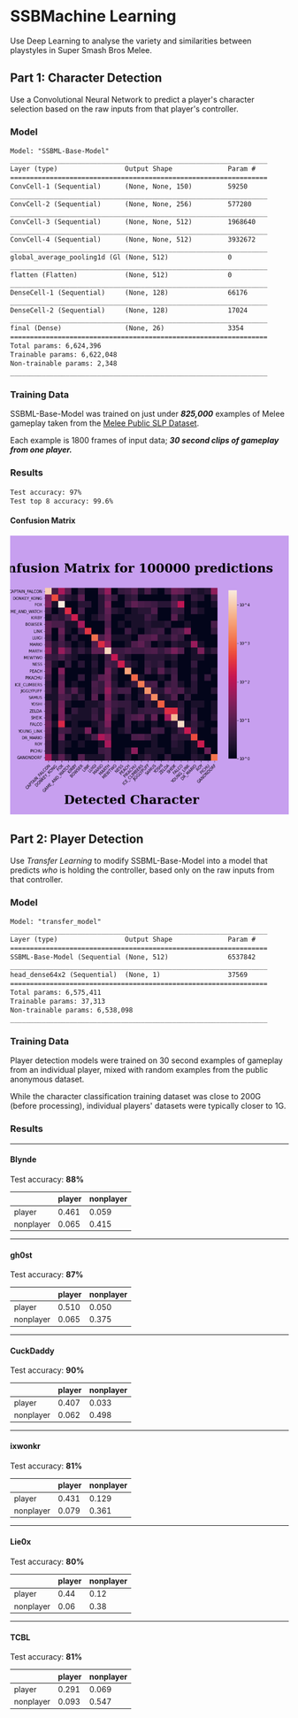 # SSBMachine Learning

Use Deep Learning to analyse the variety and similarities between playstyles in Super Smash Bros Melee.

## Part 1: Character Detection
  
Use a Convolutional Neural Network to predict a player's character selection based on the raw inputs from that player's controller.

### Model

```
Model: "SSBML-Base-Model"
_________________________________________________________________
Layer (type)                 Output Shape              Param #   
=================================================================
ConvCell-1 (Sequential)      (None, None, 150)         59250     
_________________________________________________________________
ConvCell-2 (Sequential)      (None, None, 256)         577280    
_________________________________________________________________
ConvCell-3 (Sequential)      (None, None, 512)         1968640   
_________________________________________________________________
ConvCell-4 (Sequential)      (None, None, 512)         3932672   
_________________________________________________________________
global_average_pooling1d (Gl (None, 512)               0         
_________________________________________________________________
flatten (Flatten)            (None, 512)               0         
_________________________________________________________________
DenseCell-1 (Sequential)     (None, 128)               66176     
_________________________________________________________________
DenseCell-2 (Sequential)     (None, 128)               17024     
_________________________________________________________________
final (Dense)                (None, 26)                3354      
=================================================================
Total params: 6,624,396
Trainable params: 6,622,048
Non-trainable params: 2,348
_________________________________________________________________
```

### Training Data

SSBML-Base-Model was trained on just under ***825,000*** examples of Melee gameplay taken from the [Melee Public SLP Dataset](https://drive.google.com/file/d/1ab6ovA46tfiPZ2Y3a_yS1J3k3656yQ8f/view?usp=sharing). 

Each example is 1800 frames of input data; ***30 second clips of gameplay from one player.***

### Results

```
Test accuracy: 97%
Test top 8 accuracy: 99.6%
```

#### Confusion Matrix

![SSBM-Base-Model confusion matrix](images/SSBML-Base-Model.png)

## Part 2: Player Detection

Use *Transfer Learning* to modify SSBML-Base-Model into a model that predicts *who* is holding the controller, based only on the raw inputs from that controller.

### Model

```
Model: "transfer_model"
_________________________________________________________________
Layer (type)                 Output Shape              Param #   
=================================================================
SSBML-Base-Model (Sequential (None, 512)               6537842   
_________________________________________________________________
head_dense64x2 (Sequential)  (None, 1)                 37569     
=================================================================
Total params: 6,575,411
Trainable params: 37,313
Non-trainable params: 6,538,098
_________________________________________________________________
```

### Training Data

Player detection models were trained on 30 second examples of gameplay from an individual player,
mixed with random examples from the public anonymous dataset.

While the character classification training dataset was close to 200G (before processing), 
individual players' datasets were typically closer to 1G.

### Results

---
#### Blynde

Test accuracy: **88%**

|	       |player	     | nonplayer |
| -------  | ----------- | --------- |
|player    |	0.461    |	0.059    |
|nonplayer |	0.065    |	0.415    |

---
#### gh0st

Test accuracy: **87%**

|	       |player	     | nonplayer |
| -------  | ----------- | --------- |
|player    |	0.510    |	0.050    |
|nonplayer |	0.065    |	0.375    |

---
#### CuckDaddy

Test accuracy: **90%**

|	       |player	     | nonplayer |
| -------  | ----------- | --------- |
|player    |	0.407    |	0.033    |
|nonplayer |	0.062    |	0.498    |

---
#### ixwonkr

Test accuracy: **81%**

|	       |player	     | nonplayer |
| -------  | ----------- | --------- |
|player    |	0.431    |	0.129    |
|nonplayer |	0.079    |	0.361    |

---
#### Lie0x

Test accuracy: **80%**

|	       |player	     | nonplayer |
| -------  | ----------- | --------- |
|player    |	0.44    |	0.12    |
|nonplayer |	0.06    |	0.38    |

---
#### TCBL

Test accuracy: **81%**

|	       |player	     | nonplayer |
| -------  | ----------- | --------- |
|player    |	0.291    |	0.069    |
|nonplayer |	0.093    |	0.547    |
